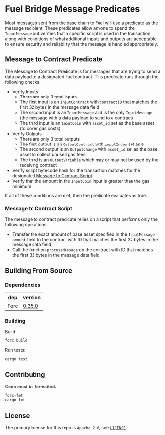 # Fuel Bridge Message Predicates

Most messages sent from the base chain to Fuel will use a predicate as the message recipient. These predicates allow anyone to spend the `InputMessage` but verifies that a specific script is used in the transaction along with conditions of what additional inputs and outputs are acceptable to ensure security and reliability that the message is handled appropriately.

## Message to Contract Predicate

The Message to Contract Predicate is for messages that are trying to send a data payload to a designated Fuel contract. This predicate runs through the following checks:
- Verify Inputs
  - There are only 3 total inputs
  - The first input is an `InputContract` with `contractID` that matches the first 32 bytes in the message data field
  - The second input is an `InputMessage` and is the only `InputMessage` (the message with a data payload to send to a contract)
  - The third input is an `InputCoin` with `asset_id` set as the base asset (to cover gas costs)
- Verify Outputs
  - There are only 3 total outputs
  - The first output is an `OutputContract` with `inputIndex` set as `0`
  - The second output is an `OutputChange` with `asset_id` set as the base asset to collect unused gas fees
  - The third is an `OutputVariable` which may or may not be used by the receiving contract
- Verify script bytecode hash for the transaction matches for the designated [Message to Contract Script](#message-to-contract-script)
- Verify that the amount in the `InputCoin` input is greater than the gas minimum

If all of these conditions are met, then the predicate evaluates as true.

### Message to Contract Script

The message to contract predicate relies on a script that performs only the following operations:
- Transfer the exact amount of base asset specified in the `InputMessage` `amount` field to the contract with ID that matches the first 32 bytes in the message data field
- Call the function `processMessage` on the contract with ID that matches the first 32 bytes in the message data field

## Building From Source

### Dependencies

| dep     | version                                                  |
| ------- | -------------------------------------------------------- |
| Forc    | [0.35.0](https://fuellabs.github.io/sway/v0.35.0/introduction/installation.html) |

### Building

Build:

```sh
forc build
```

Run tests:

```sh
cargo test
```

## Contributing

Code must be formatted.

```sh
forc-fmt
cargo fmt
```

## License

The primary license for this repo is `Apache 2.0`, see [`LICENSE`](./LICENSE).
